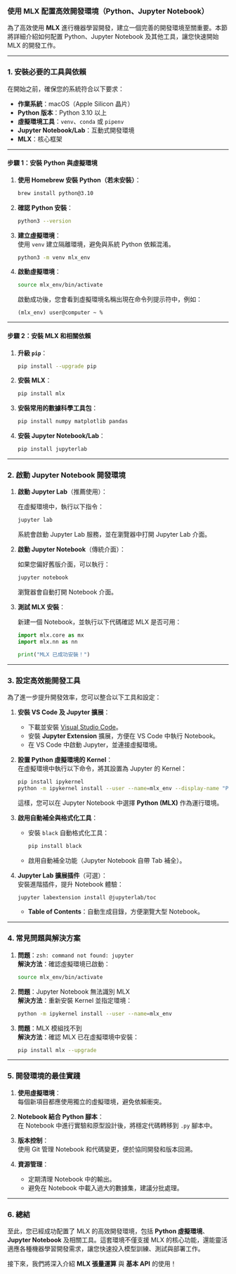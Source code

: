 ### **使用 MLX 配置高效開發環境（Python、Jupyter Notebook）**

為了高效使用 **MLX** 進行機器學習開發，建立一個完善的開發環境至關重要。本節將詳細介紹如何配置 Python、Jupyter Notebook 及其他工具，讓您快速開始 MLX 的開發工作。

---

### **1. 安裝必要的工具與依賴**

在開始之前，確保您的系統符合以下要求：

- **作業系統**：macOS（Apple Silicon 晶片）
- **Python 版本**：Python 3.10 以上
- **虛擬環境工具**：`venv`、`conda` 或 `pipenv`
- **Jupyter Notebook/Lab**：互動式開發環境
- **MLX**：核心框架

---

#### **步驟 1：安裝 Python 與虛擬環境**

1. **使用 Homebrew 安裝 Python（若未安裝）**：

   ```bash
   brew install python@3.10
   ```

2. **確認 Python 安裝**：

   ```bash
   python3 --version
   ```

3. **建立虛擬環境**：  
   使用 `venv` 建立隔離環境，避免與系統 Python 依賴混淆。

   ```bash
   python3 -m venv mlx_env
   ```

4. **啟動虛擬環境**：

   ```bash
   source mlx_env/bin/activate
   ```

   啟動成功後，您會看到虛擬環境名稱出現在命令列提示符中，例如：

   ```
   (mlx_env) user@computer ~ %
   ```

---

#### **步驟 2：安裝 MLX 和相關依賴**

1. **升級 `pip`**：

   ```bash
   pip install --upgrade pip
   ```

2. **安裝 MLX**：

   ```bash
   pip install mlx
   ```

3. **安裝常用的數據科學工具包**：

   ```bash
   pip install numpy matplotlib pandas
   ```

4. **安裝 Jupyter Notebook/Lab**：

   ```bash
   pip install jupyterlab
   ```

---

### **2. 啟動 Jupyter Notebook 開發環境**

1. **啟動 Jupyter Lab**（推薦使用）：

   在虛擬環境中，執行以下指令：

   ```bash
   jupyter lab
   ```

   系統會啟動 Jupyter Lab 服務，並在瀏覽器中打開 Jupyter Lab 介面。

2. **啟動 Jupyter Notebook**（傳統介面）：

   如果您偏好舊版介面，可以執行：

   ```bash
   jupyter notebook
   ```

   瀏覽器會自動打開 Notebook 介面。

3. **測試 MLX 安裝**：

   新建一個 Notebook，並執行以下代碼確認 MLX 是否可用：

   ```python
   import mlx.core as mx
   import mlx.nn as nn

   print("MLX 已成功安裝！")
   ```

---

### **3. 設定高效能開發工具**

為了進一步提升開發效率，您可以整合以下工具和設定：

1. **安裝 VS Code 及 Jupyter 擴展**：  
   - 下載並安裝 [Visual Studio Code](https://code.visualstudio.com/)。  
   - 安裝 **Jupyter Extension** 擴展，方便在 VS Code 中執行 Notebook。  
   - 在 VS Code 中啟動 Jupyter，並連接虛擬環境。

2. **設置 Python 虛擬環境的 Kernel**：  
   在虛擬環境中執行以下命令，將其設置為 Jupyter 的 Kernel：

   ```bash
   pip install ipykernel
   python -m ipykernel install --user --name=mlx_env --display-name "Python (MLX)"
   ```

   這樣，您可以在 Jupyter Notebook 中選擇 **Python (MLX)** 作為運行環境。

3. **啟用自動補全與格式化工具**：  
   - 安裝 `black` 自動格式化工具：

     ```bash
     pip install black
     ```

   - 啟用自動補全功能（Jupyter Notebook 自帶 Tab 補全）。

4. **Jupyter Lab 擴展插件**（可選）：  
   安裝進階插件，提升 Notebook 體驗：

   ```bash
   jupyter labextension install @jupyterlab/toc
   ```

   - **Table of Contents**：自動生成目錄，方便瀏覽大型 Notebook。

---

### **4. 常見問題與解決方案**

1. **問題**：`zsh: command not found: jupyter`  
   **解決方法**：確認虛擬環境已啟動：

   ```bash
   source mlx_env/bin/activate
   ```

2. **問題**：Jupyter Notebook 無法識別 MLX  
   **解決方法**：重新安裝 Kernel 並指定環境：

   ```bash
   python -m ipykernel install --user --name=mlx_env
   ```

3. **問題**：MLX 模組找不到  
   **解決方法**：確認 MLX 已在虛擬環境中安裝：

   ```bash
   pip install mlx --upgrade
   ```

---

### **5. 開發環境的最佳實踐**

1. **使用虛擬環境**：  
   每個新項目都應使用獨立的虛擬環境，避免依賴衝突。

2. **Notebook 結合 Python 腳本**：  
   在 Notebook 中進行實驗和原型設計後，將穩定代碼轉移到 `.py` 腳本中。

3. **版本控制**：  
   使用 Git 管理 Notebook 和代碼變更，便於協同開發和版本回溯。

4. **資源管理**：  
   - 定期清理 Notebook 中的輸出。  
   - 避免在 Notebook 中載入過大的數據集，建議分批處理。

---

### **6. 總結**

至此，您已經成功配置了 MLX 的高效開發環境，包括 **Python 虛擬環境**、**Jupyter Notebook** 及相關工具。這套環境不僅支援 MLX 的核心功能，還能靈活適應各種機器學習開發需求，讓您快速投入模型訓練、測試與部署工作。

接下來，我們將深入介紹 **MLX 張量運算** 與 **基本 API** 的使用！
